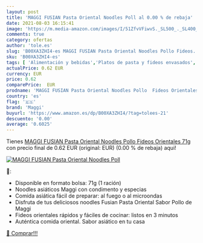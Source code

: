 ```yaml
---
layout: post
title: 'MAGGI FUSIAN Pasta Oriental Noodles Poll al 0.00 % de rebaja'
date: 2021-08-03 16:15:41
image: 'https://m.media-amazon.com/images/I/51ZfvVFiwvS._SL500_._SL400_.jpg'
comments: true
category: ofertas
author: 'tole.es'
slug: 'B00XA3ZHI4-es MAGGI FUSIAN Pasta Oriental Noodles Pollo Fideos...'
sku: 'B00XA3ZHI4-es'
tags: [ 'Alimentación y bebidas','Platos de pasta y fideos envasados','Platos preparados envasados','maggi', ]
actualPrice: 0.62 EUR
currency: EUR
price: 0.62
comparePrice:  EUR
prodname: 'MAGGI FUSIAN Pasta Oriental Noodles Pollo  Fideos Orientales  71g'
country: 'es'
flag: '🇪🇸'
brand: 'Maggi'
buyurl: 'https://www.amazon.es/dp/B00XA3ZHI4/?tag=tolees-21'
descuento: '0.00'
average: '0.6025'
---
```


Tienes [MAGGI FUSIAN Pasta Oriental Noodles Pollo  Fideos Orientales  71g](https://www.amazon.es/dp/B00XA3ZHI4/?tag=tolees-21) con precio final de  0.62 EUR (original:  EUR) (0.00 %  de rebaja) aqui!

[![MAGGI FUSIAN Pasta Oriental Noodles Poll](https://m.media-amazon.com/images/I/51ZfvVFiwvS._SL500_._SL400_.jpg)](https://www.amazon.es/dp/B00XA3ZHI4/?tag=tolees-21)

🔎:

- Disponible en formato bolsa: 71g (1 ración)
- Noodles asiáticos Maggi con condimento y especias
- Comida asiática fácil de preparar: al fuego o al microondas
- Disfruta de tus deliciosos noodles Fusian Pasta Oriental Sabor Pollo de Maggi
- Fideos orientales rápidos y fáciles de cocinar: listos en 3 minutos
- Auténtica comida oriental. Sabor asiático en tu casa

[🛒 Comprar!!!](https://www.amazon.es/dp/B00XA3ZHI4/?tag=tolees-21)
